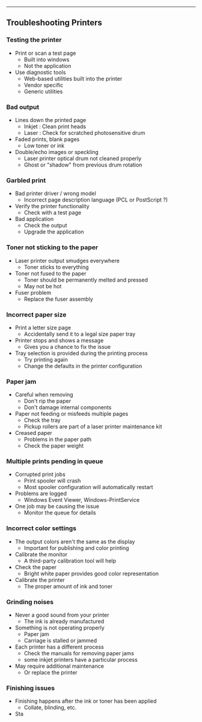 
---

## Troubleshooting Printers

### Testing the printer
- Print or scan a test page
	- Built into windows
	- Not the application
- Use diagnostic tools
	- Web-based utilities built into the printer
	- Vendor specific
	- Generic utilities

### Bad output
- Lines down the printed page
	- Inkjet : Clean print heads
	- Laser : Check for scratched photosensitive drum
- Faded prints, blank pages
	- Low toner or ink
- Double/echo images or speckling
	- Laser printer optical drum not cleaned properly
	- Ghost or "shadow" from previous drum rotation

### Garbled print
- Bad printer driver / wrong model
	- Incorrect page description language (PCL or PostScript ?)
- Verify the printer functionality
	- Check with a test page
- Bad application
	- Check the output
	- Upgrade the application

### Toner not sticking to the paper
- Laser printer output smudges everywhere
	- Toner sticks to everything
- Toner not fused to the paper
	- Toner should be permanently melted and pressed
	- May not be hot
- Fuser problem
	- Replace the fuser assembly

### Incorrect paper size
- Print a letter size page
	- Accidentally send it to a legal size paper tray
- Printer stops and shows a message
	- Gives you a chance to fix the issue
- Tray selection is provided during the printing process
	- Try printing again
	- Change the defaults in the printer configuration

### Paper jam
- Careful when removing
	- Don't rip the paper
	- Don't damage internal components
- Paper not feeding or misfeeds multiple pages
	- Check the tray
	- Pickup rollers are part of a laser printer maintenance kit
- Creased paper
	- Problems in the paper path
	- Check the paper weight

### Multiple prints pending in queue
- Corrupted print jobs
	- Print spooler will crash
	- Most spooler configuration will automatically restart
- Problems are logged
	- Windows Event Viewer, Windows-PrintService
- One job may be causing the issue
	- Monitor the queue for details

### Incorrect color settings
- The output colors aren't the same as the display
	- Important for publishing and color printing
- Calibrate the monitor
	- A third-party calibration tool will help
- Check the paper
	- Bright white paper provides good color representation
- Calibrate the printer
	- The proper amount of ink and toner

### Grinding noises
- Never a good sound from your printer
	- The ink is already manufactured
- Something is not operating properly 
	- Paper jam
	- Carriage is stalled or jammed
- Each printer has a different process
	- Check the manuals for removing paper jams
	- some inkjet printers have a particular process
- May require additional maintenance
	- Or replace the printer

### Finishing issues
- Finishing happens after the ink or toner has been applied
	- Collate, blinding, etc.
- Sta